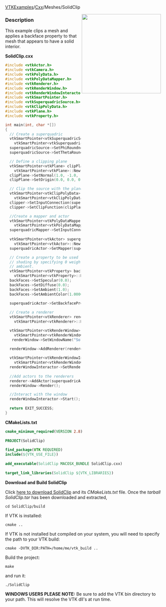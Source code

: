 [VTKExamples](/home/)/[Cxx](/Cxx)/Meshes/SolidClip

<img align="right" src="https://github.com/lorensen/VTKExamples/blob/gh-pages/Testing/Baseline/Meshes/TestSolidClip.png?raw=true" width="256" />

### Description
This example clips a mesh and applies a backface property to that mesh that appears to have a solid interior.

**SolidClip.cxx**
```c++
#include <vtkActor.h>
#include <vtkCamera.h>
#include <vtkPolyData.h>
#include <vtkPolyDataMapper.h>
#include <vtkRenderer.h>
#include <vtkRenderWindow.h>
#include <vtkRenderWindowInteractor.h>
#include <vtkSmartPointer.h>
#include <vtkSuperquadricSource.h>
#include <vtkClipPolyData.h>
#include <vtkPlane.h>
#include <vtkProperty.h>

int main(int, char *[])
{
  // Create a superquadric
  vtkSmartPointer<vtkSuperquadricSource> superquadricSource = 
    vtkSmartPointer<vtkSuperquadricSource>::New();
  superquadricSource->SetPhiRoundness(3.1);
  superquadricSource->SetThetaRoundness(2.2);

  // Define a clipping plane
  vtkSmartPointer<vtkPlane> clipPlane = 
    vtkSmartPointer<vtkPlane>::New();
  clipPlane->SetNormal(1.0, -1.0, -1.0);
  clipPlane->SetOrigin(0.0, 0.0, 0.0);

  // Clip the source with the plane
  vtkSmartPointer<vtkClipPolyData> clipper = 
    vtkSmartPointer<vtkClipPolyData>::New();
  clipper->SetInputConnection(superquadricSource->GetOutputPort());
  clipper->SetClipFunction(clipPlane);  

  //Create a mapper and actor
  vtkSmartPointer<vtkPolyDataMapper> superquadricMapper = 
    vtkSmartPointer<vtkPolyDataMapper>::New();
  superquadricMapper->SetInputConnection(clipper->GetOutputPort());
 
  vtkSmartPointer<vtkActor> superquadricActor = 
    vtkSmartPointer<vtkActor>::New();
  superquadricActor->SetMapper(superquadricMapper);

  // Create a property to be used for the back faces. Turn off all
  // shading by specifying 0 weights for specular and diffuse. Max the
  // ambient.
  vtkSmartPointer<vtkProperty> backFaces =
    vtkSmartPointer<vtkProperty>::New();
  backFaces->SetSpecular(0.0);
  backFaces->SetDiffuse(0.0);
  backFaces->SetAmbient(1.0);
  backFaces->SetAmbientColor(1.0000, 0.3882, 0.2784);

  superquadricActor->SetBackfaceProperty(backFaces);
 
  // Create a renderer
  vtkSmartPointer<vtkRenderer> renderer = 
    vtkSmartPointer<vtkRenderer>::New();

  vtkSmartPointer<vtkRenderWindow> renderWindow = 
    vtkSmartPointer<vtkRenderWindow>::New();
   renderWindow->SetWindowName("SolidClip");

  renderWindow->AddRenderer(renderer);
 
  vtkSmartPointer<vtkRenderWindowInteractor> renderWindowInteractor = 
    vtkSmartPointer<vtkRenderWindowInteractor>::New();
  renderWindowInteractor->SetRenderWindow(renderWindow);
 
  //Add actors to the renderers
  renderer->AddActor(superquadricActor);
  renderWindow->Render();

  //Interact with the window
  renderWindowInteractor->Start();
 
  return EXIT_SUCCESS;
}
```
**CMakeLists.txt**
```cmake
cmake_minimum_required(VERSION 2.8)
 
PROJECT(SolidClip)
 
find_package(VTK REQUIRED)
include(${VTK_USE_FILE})
 
add_executable(SolidClip MACOSX_BUNDLE SolidClip.cxx)
 
target_link_libraries(SolidClip ${VTK_LIBRARIES})
```

**Download and Build SolidClip**

Click [here to download SolidClip](https://github.com/lorensen/VTKWikiExamplesTarballs/raw/master/SolidClip.tar) and its *CMakeLists.txt* file.
Once the *tarball SolidClip.tar* has been downloaded and extracted,
```
cd SolidClip/build 
```
If VTK is installed:
```
cmake ..
```
If VTK is not installed but compiled on your system, you will need to specify the path to your VTK build:
```
cmake -DVTK_DIR:PATH=/home/me/vtk_build ..
```
Build the project:
```
make
```
and run it:
```
./SolidClip
```
**WINDOWS USERS PLEASE NOTE:** Be sure to add the VTK bin directory to your path. This will resolve the VTK dll's at run time.

